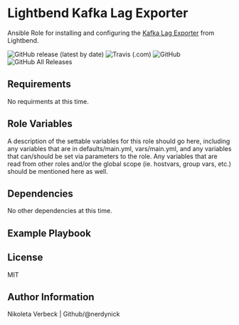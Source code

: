 Lightbend Kafka Lag Exporter
=========

Ansible Role for installing and configuring the [Kafka Lag Exporter](https://github.com/lightbend/kafka-lag-exporter) from Lightbend.

![GitHub release (latest by date)](https://img.shields.io/github/v/release/nerdynick/kafka-lag-exporter-ansible)
![Travis (.com)](https://img.shields.io/travis/com/nerdynick/kafka-lag-expoter-ansible)
![GitHub](https://img.shields.io/github/license/nerdynick/kafka-lag-exporter-ansible)
![GitHub All Releases](https://img.shields.io/github/downloads/nerdynick/kafka-lag-exporter-ansible/total)


Requirements
------------

No requirments at this time.

Role Variables
--------------

A description of the settable variables for this role should go here, including any variables that are in defaults/main.yml, vars/main.yml, and any variables that can/should be set via parameters to the role. Any variables that are read from other roles and/or the global scope (ie. hostvars, group vars, etc.) should be mentioned here as well.

Dependencies
------------

No other dependencies at this time.

Example Playbook
----------------



License
-------

MIT

Author Information
------------------

Nikoleta Verbeck | Github/@nerdynick